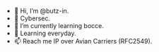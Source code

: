 - 👋 Hi, I’m @butz-in.
- 👀 Cybersec.
- 🌱 I’m currently learning bocce.
- 💞️ Learning everyday.
- 📫 Reach me IP over Avian Carriers (RFC2549).

<!---
butz-in/butz-in is a ✨ special ✨ repository because its `README.md` (this file) appears on your GitHub profile.
You can click the Preview link to take a look at your changes.
--->
